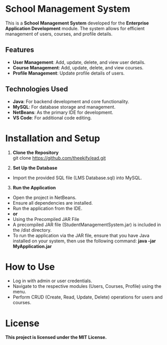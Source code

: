 # School Management System  

This is a **School Management System** developed for the **Enterprise Application Development** module. The system allows for efficient management of users, courses, and profile details.  

## Features  
- **User Management**: Add, update, delete, and view user details.  
- **Course Management**: Add, update, delete, and view courses.  
- **Profile Management**: Update profile details of users.  

## Technologies Used  
- **Java**: For backend development and core functionality.  
- **MySQL**: For database storage and management.  
- **NetBeans**: As the primary IDE for development.  
- **VS Code**: For additional code editing.  

# Installation and Setup  
1. **Clone the Repository**  
   git clone https://github.com/theekify/ead.git  

2. **Set Up the Database**
- Import the provided SQL file (LMS Database.sql) into MySQL.

3. **Run the Application**
- Open the project in NetBeans.
- Ensure all dependencies are installed.
- Run the application from the IDE.
- **or**
- Using the Precompiled JAR File
- A precompiled JAR file (StudentManagementSystem.jar) is included in the /dist directory.
- To run the application via the JAR file, ensure that you have Java installed on your system, then use the following command: **java -jar MyApplication.jar**

# How to Use
- Log in with admin or user credentials.
- Navigate to the respective modules (Users, Courses, Profile) using the menu.
- Perform CRUD (Create, Read, Update, Delete) operations for users and courses.

# License
**This project is licensed under the MIT License.**

